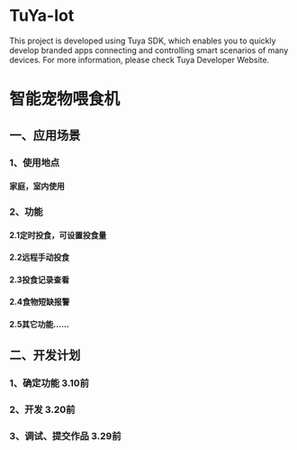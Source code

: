 # TuYa-Iot

This project is developed using Tuya SDK, which enables you to quickly develop branded apps connecting and controlling smart scenarios of many devices.         For more information, please check Tuya Developer Website.

# 智能宠物喂食机

## 一、应用场景

### 1、使用地点
#### 家庭，室内使用

### 2、功能
#### 2.1定时投食，可设置投食量
#### 2.2远程手动投食
#### 2.3投食记录查看
#### 2.4食物短缺报警
#### 2.5其它功能......

## 二、开发计划
### 1、确定功能 3.10前
### 2、开发 3.20前
### 3、调试、提交作品 3.29前 
